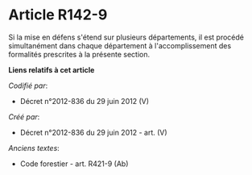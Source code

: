 # Article R142-9

Si la mise en défens s'étend sur plusieurs départements, il est procédé simultanément dans chaque département à
l'accomplissement des formalités prescrites à la présente section.

**Liens relatifs à cet article**

_Codifié par_:

  - Décret n°2012-836 du 29 juin 2012 (V)

_Créé par_:

  - Décret n°2012-836 du 29 juin 2012 - art. (V)

_Anciens textes_:

  - Code forestier - art. R421-9 (Ab)
